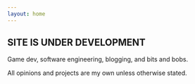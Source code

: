 ```yaml
---
layout: home
---
```


## SITE IS UNDER DEVELOPMENT
Game dev, software engineering, blogging, and bits and bobs.

All opinions and projects are my own unless otherwise stated.